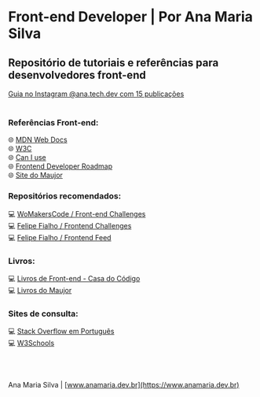 # Front-end Developer | Por Ana Maria Silva

## Repositório de tutoriais e referências para desenvolvedores front-end

<a href="https://www.instagram.com/ana.tech.dev/guide/desenvolvimento-web-front-end/18164552647134233/" target="_blank">Guia no Instagram @ana.tech.dev com 15 publicações</a> 
<br><br>

### Referências Front-end:
🌐 [MDN Web Docs](https://developer.mozilla.org/pt-BR/) <br>
🌐 [W3C](https://www.w3c.br/) <br>
🌐 [Can I use](https://caniuse.com/) <br>
🌐 [Frontend Developer Roadmap](https://roadmap.sh/frontend) <br>
🌐 [Site do Maujor](https://www.maujor.com/) <br>


### Repositórios recomendados:
💻 [WoMakersCode / Front-end Challenges](https://github.com/WoMakersCode/challenges-front-end) <br>
💻 [Felipe Fialho / Frontend Challenges](https://github.com/felipefialho/frontend-challenges) <br>
💻 [Felipe Fialho / Frontend Feed](https://github.com/felipefialho/frontend-feed)

### Livros:
💻 [Livros de Front-end - Casa do Código](https://www.casadocodigo.com.br/collections/livros-de-front-end) <br>
💻 [Livros do Maujor](https://livrosdomaujor.com.br/) <br>

### Sites de consulta:
💻 [Stack Overflow em Português](https://pt.stackoverflow.com/) <br>
💻 [W3Schools](https://www.w3schools.com/) <br>

<br><br>

Ana Maria Silva | [www.anamaria.dev.br](https://www.anamaria.dev.br)
